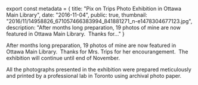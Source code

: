 export const metadata = { title: "Pix on Trips Photo Exhibition in Ottawa Main Library", date: "2016-11-04", public: true, thumbnail: "2016/11/14958826_671057466383994_841881271_n-e1478304677123.jpg", description: "After months long preparation, 19 photos of mine are now featured in Ottawa Main Library.  Thanks for..." }

After months long preparation, 19 photos of mine are now featured in Ottawa Main Library.  Thanks for Mrs. Trips for her encourangement.  The exhibition will continue until end of November.

<BlogPhoto alt="Photographs Exhibited in Ottawa Main Library" url="http://pixontrips.com/wp-content/uploads/2016/11/Screenshot-2016-11-04-19.35.25-copy.png" href="http://pixontrips.com/pix-on-trips-photo-exhibition-in-ottawa-main-library/screenshot-2016-11-04-19-35-25-copy/" caption="Photographs Exhibited in Ottawa Main Library" />

All the photographs presented in the exhibition were prepared meticulously and printed by a professional lab in Toronto using archival photo paper.

<BlogPhoto alt="Pix on Trips photos featured in Ottawa Main Library Exhibition" url="http://pixontrips.com/wp-content/uploads/2016/11/14958475_671057573050650_1293122542_n.jpg" href="http://pixontrips.com/pix-on-trips-photo-exhibition-in-ottawa-main-library/14958475_671057573050650_1293122542_n/" caption="Pix on Trips photos featured in Ottawa Main Library Exhibition" />
